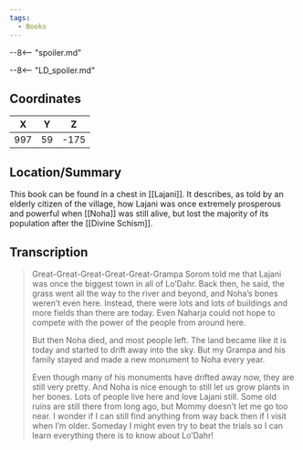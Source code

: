 ```yaml
---
tags:
  - Books
---
```


--8<-- "spoiler.md"

--8<-- "LD_spoiler.md"

## Coordinates
| **X** | **Y** | **Z** |
| :---: | :---: | :---: |
|  997  |  59   | -175  |

## Location/Summary
This book can be found in a chest in [[Lajani]]. It describes, as told by an elderly citizen of the village, how Lajani was once extremely prosperous and powerful when [[Noha]] was still alive, but lost the majority of its population after the [[Divine Schism]].

## Transcription
> Great-Great-Great-Great-Great-Grampa Sorom told me that Lajani was once the biggest town in all of Lo’Dahr. Back then, he said, the grass went all the way to the river and beyond, and Noha’s bones weren’t even here. Instead, there were lots and lots of buildings and more fields than there are today. Even Naharja could not hope to compete with the power of the people from around here.
>
> But then Noha died, and most people left. The land became like it is today and started to drift away into the sky. But my Grampa and his family stayed and made a new monument to Noha every year.
>
> Even though many of his monuments have drifted away now, they are still very pretty. And Noha is nice enough to still let us grow plants in her bones. Lots of people live here and love Lajani still. Some old ruins are still there from long ago, but Mommy doesn’t let me go too near. I wonder if I can still find anything from way back then if I visit when I’m older. Someday I might even try to beat the trials so I can learn everything there is to know about Lo’Dahr!

